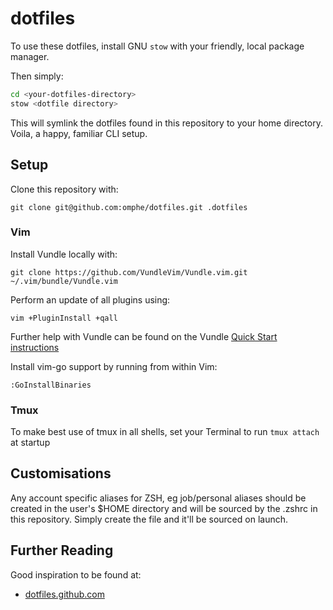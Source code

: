 # dotfiles

To use these dotfiles, install GNU `stow` with your friendly, local package manager.

Then simply:

```bash
cd <your-dotfiles-directory>
stow <dotfile directory>
```

This will symlink the dotfiles found in this repository to your home directory.  Voila, a happy, familiar CLI setup.

## Setup

Clone this repository with:

`git clone git@github.com:omphe/dotfiles.git .dotfiles`

### Vim

Install Vundle locally with:

`git clone https://github.com/VundleVim/Vundle.vim.git ~/.vim/bundle/Vundle.vim`

Perform an update of all plugins using:  

`vim +PluginInstall +qall`

Further help with Vundle can be found on the Vundle [Quick Start instructions](https://github.com/VundleVim/Vundle.vim#quick-start)

Install vim-go support by running from within Vim:

`:GoInstallBinaries` 

### Tmux

To make best use of tmux in all shells, set your Terminal to run `tmux attach` at startup

## Customisations

Any account specific aliases for ZSH, eg job/personal aliases should be created in the user's $HOME directory and will be sourced by the .zshrc in this repository.  Simply create the file and it'll be sourced on launch.  

## Further Reading

Good inspiration to be found at:

- [dotfiles.github.com](https://dotfiles.github.io/)
